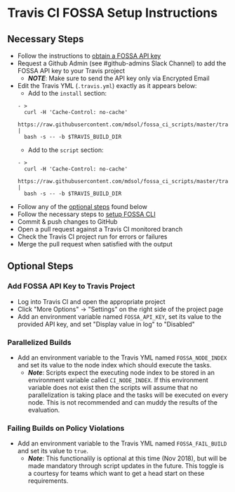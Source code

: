 # Travis CI FOSSA Setup Instructions

## Necessary Steps

- Follow the instructions to [obtain a FOSSA API key](/OBTAINING_API_KEY.md)
- Request a Github Admin (see #github-admins Slack Channel) to add the FOSSA API key to your Travis project
  - __*NOTE*__: Make sure to send the API key only via Encrypted Email
- Edit the Travis YML (`.travis.yml`) exactly as it appears below:
  - Add to the `install` section:
  ```
  - >
    curl -H 'Cache-Control: no-cache'
    https://raw.githubusercontent.com/mdsol/fossa_ci_scripts/master/travis_ci/fossa_install.sh |
    bash -s -- -b $TRAVIS_BUILD_DIR
  ```
  - Add to the `script` section:
  ```
  - >
    curl -H 'Cache-Control: no-cache'
    https://raw.githubusercontent.com/mdsol/fossa_ci_scripts/master/travis_ci/fossa_run.sh |
    bash -s -- -b $TRAVIS_BUILD_DIR
  ```
- Follow any of the [optional steps](#optional-steps) found below
- Follow the necessary steps to [setup FOSSA CLI](/FOSSA_CLI_SETUP.md)
- Commit & push changes to GitHub
- Open a pull request against a Travis CI monitored branch
- Check the Travis CI project run for errors or failures
- Merge the pull request when satisfied with the output

## Optional Steps

### Add FOSSA API Key to Travis Project
- Log into Travis CI and open the appropriate project
- Click "More Options" → "Settings" on the right side of the project page
- Add an environment variable named `FOSSA_API_KEY`, set its value to the provided API key, and set "Display value in log" to "Disabled"

### Parallelized Builds
- Add an environment variable to the Travis YML named `FOSSA_NODE_INDEX` and set its value to the node index which should execute the tasks.
  - __*Note*__: Scripts expect the executing node index to be stored in an environment variable called `CI_NODE_INDEX`. If this environment variable does not exist then the scripts will assume that no parallelization is taking place and the tasks will be executed on every node. This is not recommended and can muddy the results of the evaluation.

### Failing Builds on Policy Violations
- Add an environment variable to the Travis YML named `FOSSA_FAIL_BUILD` and set its value to `true`.
  - __*Note*__: This functionalily is optional at this time (Nov 2018), but will be made mandatory through script updates in the future. This toggle is a courtesy for teams which want to get a head start on these requirements.
